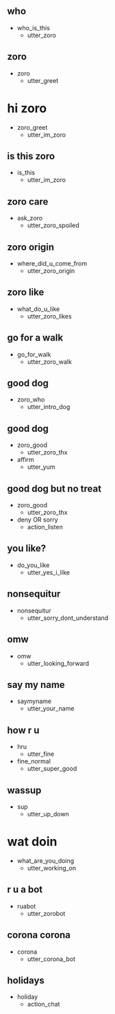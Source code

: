 ## who
* who_is_this
  - utter_zoro

## zoro
* zoro
  - utter_greet

# hi zoro
* zoro_greet
  - utter_im_zoro

## is this zoro
* is_this
  - utter_im_zoro

## zoro care  
* ask_zoro
  - utter_zoro_spoiled

## zoro origin
* where_did_u_come_from
  - utter_zoro_origin

## zoro like
* what_do_u_like
  - utter_zoro_likes

## go for a walk
* go_for_walk
  - utter_zoro_walk

## good dog
* zoro_who
  - utter_intro_dog

## good dog
* zoro_good
  - utter_zoro_thx
* affirm
  - utter_yum

## good dog but no treat
* zoro_good
  - utter_zoro_thx
* deny OR sorry
  - action_listen

## you like?
* do_you_like
  - utter_yes_i_like

## nonsequitur
* nonsequitur
  - utter_sorry_dont_understand

## omw
* omw
  - utter_looking_forward

## say my name
* saymyname
  - utter_your_name

## how r u
* hru
  - utter_fine
* fine_normal
  - utter_super_good

## wassup
* sup
  - utter_up_down

# wat doin  
* what_are_you_doing
  - utter_working_on

## r u a bot
* ruabot
  - utter_zorobot

## corona corona
* corona
  - utter_corona_bot

## holidays  
* holiday
  - action_chat

